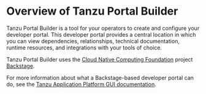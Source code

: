 # Overview of Tanzu Portal Builder

Tanzu Portal Builder is a tool for your operators to create and configure your developer portal.
This developer portal provides a central location in which you can view dependencies,
relationships, technical documentation, runtime resources, and integrations with your tools of choice.

Tanzu Portal Builder uses the
[Cloud Native Computing Foundation](https://www.cncf.io/) project [Backstage](https://backstage.io/).

For more information about what a Backstage-based developer portal can do, see the
[Tanzu Application Platform GUI documentation](../tap-gui/about.hbs.md).
